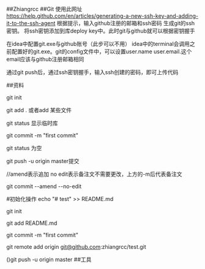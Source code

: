 ##Zhiangrcc
##Git
使用此网址
https://help.github.com/en/articles/generating-a-new-ssh-key-and-adding-it-to-the-ssh-agent
根据提示，输入github注册的邮箱和ssh密码
生成git的ssh密钥。
将ssh密钥添加到库deploy key中。此时git与github就可以根据密钥握手

在idea中配置git.exe与github账号（此步可以不用）
idea中的terminal会调用之前配置好的git.exe。git的config文件中，可以设置user.name user.email.这个email应该与github注册邮箱相同


通过git push后，通过ssh密钥握手，输入ssh创建的密码，即可上传代码


##资料

git init

git add .
或者add 某些文件

git status 显示临时库

git commit -m "first commit"

git status 为空

git push -u origin master提交

//amend表示追加 no edit表示备注文不需要更改，上方的-m后代表备注文

git commit --amend --no-edit

#初始化操作
echo "# test" >> README.md

git init

git add README.md

git commit -m "first commit"

git remote add origin git@github.com:zhiangrcc/test.git

()git push -u origin master
##工具 
